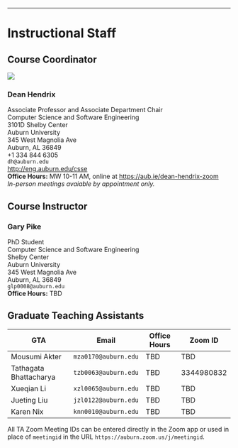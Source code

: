 
---

# Instructional Staff

## Course Coordinator

<img src="https://www.gravatar.com/avatar/2b04d1598ac490199eece0d569ee3454" />

### Dean Hendrix 

Associate Professor and Associate Department Chair  
Computer Science and Software Engineering  
3101D Shelby Center  
Auburn University  
345 West Magnolia Ave  
Auburn, AL 36849  
+1 334 844 6305  
`dh@auburn.edu`  
<http://eng.auburn.edu/csse>  
**Office Hours:** MW 10-11 AM, online at <https://aub.ie/dean-hendrix-zoom>  
*In-person meetings avaiable by appointment only.*   

## Course Instructor

### Gary Pike

PhD Student  
Computer Science and Software Engineering  
Shelby Center  
Auburn University  
345 West Magnolia Ave  
Auburn, AL 36849  
`glp0008@auburn.edu`  
**Office Hours:** TBD  


## Graduate Teaching Assistants

GTA | Email | Office Hours | Zoom ID 
--- | ----- | ------------ | -------
Mousumi Akter | `mza0170@auburn.edu` | TBD | TBD  
Tathagata Bhattacharya | `tzb0063@auburn.edu` | TBD | 3344980832  
Xueqian Li | `xzl0065@auburn.edu` | TBD | TBD  
Jueting Liu | `jzl0122@auburn.edu` | TBD | TBD  
Karen Nix | `knn0010@auburn.edu` | TBD | TBD  


All TA Zoom Meeting IDs can be entered directly in the Zoom app or used in place of `meetingid` in the URL `https://auburn.zoom.us/j/meetingid`.


